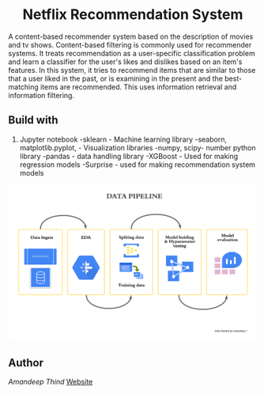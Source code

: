 <h1 align="center">Netflix Recommendation System</h1>
A content-based recommender system based on the description of movies and tv shows. 
Content-based filtering is commonly used for recommender systems. It treats recommendation as a user-specific classification problem and learn a classifier for the user's likes and dislikes based on an item's features. In this system, it tries to recommend items that are similar to those that a user liked in the past, or is examining in the present and the best-matching items are recommended. This uses information retrieval and information filtering.

## Build with
1. Jupyter notebook 
-sklearn - Machine learning library
-seaborn, matplotlib.pyplot, - Visualization libraries
-numpy, scipy- number python library
-pandas - data handling library
-XGBoost - Used for making regression models
-Surprise - used for making recommendation system models


![alt text](https://raw.githubusercontent.com/aman-thind/Data-Viz/main/Data%20pipeline.png)


## Author
*Amandeep Thind*
[Website](https://aman-thind.github.io/Portfolio "Welcome")
